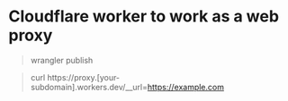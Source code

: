 # Cloudflare worker to work as a web proxy

> wrangler publish

> curl https://proxy.[your-subdomain].workers.dev/__url=https://example.com
